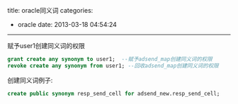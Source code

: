 title: oracle同义词
categories:
  - oracle
date: 2013-03-18 04:54:24
---

赋予user1创建同义词的权限
```sql
grant create any synonym to user1;  --赋予adsend_map创建同义词的权限
revoke create any synonym from user1; --回收adsend_map创建同义词的权限
```

创建同义词例子:
```sql
create public synonym resp_send_cell for adsend_new.resp_send_cell;
```
